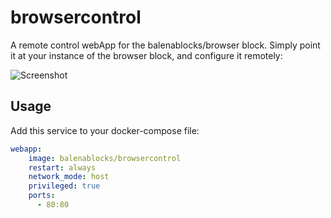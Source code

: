 # browsercontrol

A remote control webApp for the balenablocks/browser block. Simply point it at your instance of the browser block, and configure it remotely:

![Screenshot](https://i.ibb.co/yyptsXx/browsercontrol.png)

## Usage
Add this service to your docker-compose file:

```yaml
webapp:
    image: balenablocks/browsercontrol
    restart: always
    network_mode: host
    privileged: true
    ports:
      - 80:80
```
